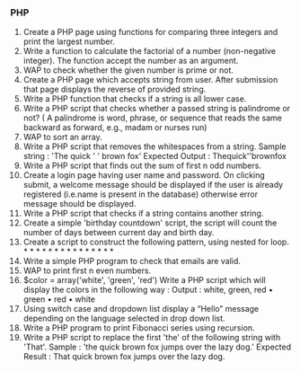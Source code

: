 ### PHP
1. Create a PHP page using functions for comparing three integers and print the largest number.
2. Write a function to calculate the factorial of a number (non-negative integer). The function accept the number as an argument.
3. WAP to check whether the given number is prime or not.
4. Create a PHP page which accepts string from user. After submission that page displays the reverse of provided string.
5. Write a PHP function that checks if a string is all lower case.
6. Write a PHP script that checks whether a passed string is palindrome or not? ( A palindrome is word, phrase, or sequence that reads the same backward as forward, e.g., madam or nurses run)
7. WAP to sort an array.
8. Write a PHP script that removes the whitespaces from a string.
Sample string : 'The quick ' ' brown fox'
Expected Output : Thequick''brownfox
9. Write a PHP script that finds out the sum of first n odd numbers.
10. Create a login page having user name and password. On clicking submit, a welcome message should be displayed if the user is already registered (i.e.name is present in the database) otherwise error message should be displayed.
11. Write a PHP script that checks if a string contains another string.
12. Create a simple 'birthday countdown' script, the script will count the number of days between current day and birth day.
13. Create a script to construct the following pattern, using nested for loop.
\*
\* \*
\* \* \*
\* \* \* \*
\* \* \* \* \*
14. Write a simple PHP program to check that emails are valid.
15. WAP to print first n even numbers.
16. $color = array('white', 'green', 'red')
Write a PHP script which will display the colors in the following way :
Output :
white, green, red
• green
• red
• white
17. Using switch case and dropdown list display a “Hello” message depending on the language selected in drop down list.
18. Write a PHP program to print Fibonacci series using recursion.
19. Write a PHP script to replace the first 'the' of the following string with 'That'.
Sample : 'the quick brown fox jumps over the lazy dog.'
Expected Result : That quick brown fox jumps over the lazy dog.
